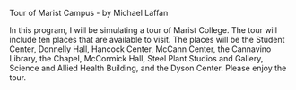 Tour of Marist Campus - by Michael Laffan

In this program, I will be simulating a tour of Marist College. The tour will include ten places that are available to visit. The places will be the Student Center, Donnelly Hall, Hancock Center, McCann Center, the Cannavino Library, the Chapel, McCormick Hall, Steel Plant Studios and Gallery, Science and Allied Health Building, and the Dyson Center. Please enjoy the tour.